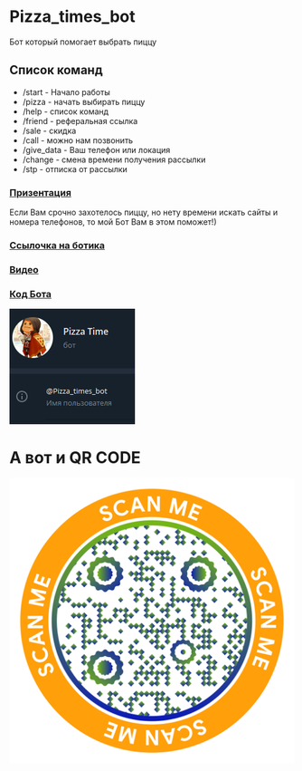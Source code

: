 # Pizza_times_bot 
 
Бот который помогает выбрать пиццу  


## Список команд  

 * /start - Начало работы 
 * /pizza - начать выбирать пиццу 
 * /help - список команд  
 * /friend - реферальная ссылка  
 * /sale - скидка  
 * /call - можно нам позвонить  
 * /give_data - Ваш телефон или локация 
 * /change - смена времени получения рассылки
 * /stp - отписка от рассылки

### <a href = 'https://docs.google.com/presentation/d/1_zxzZKB5MTOrYG09VBr-LQkQSRBbOChq/edit?usp=sharing&ouid=110443033296348001421&rtpof=true&sd=true'>Призентация</a>

Если Вам срочно захотелось пиццу, но нету времени искать сайты и номера телефонов, то мой Бот Вам в этом поможет!)

### <a href = 'https://t.me/Pizza_times_bot'>**Ссылочка на ботика**</a>

### <a href = 'https://github.com/Sergiychik/bot/blob/main/picture/XRecorder_09122021_151356.mp4'>**Видео**</a>

### <a href = 'https://github.com/Sergiychik/bot/blob/main/Pizza.py'>Код Бота</a>

![Picture](https://github.com/Sergiychik/bot/blob/main/picture/%D0%B1%D0%BE%D1%82.PNG)




# А вот и QR CODE
![Picture](https://github.com/Sergiychik/bot/blob/main/picture/qrchimpX2048%20(1).png)
